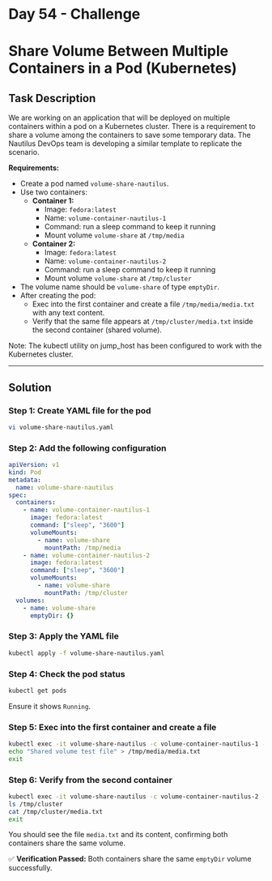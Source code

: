 # Day 54 - Challenge 
# Share Volume Between Multiple Containers in a Pod (Kubernetes)

## Task Description

We are working on an application that will be deployed on multiple containers within a pod on a Kubernetes cluster. There is a requirement to share a volume among the containers to save some temporary data. The Nautilus DevOps team is developing a similar template to replicate the scenario.

**Requirements:**
- Create a pod named `volume-share-nautilus`.
- Use two containers:
  - **Container 1:**  
    - Image: `fedora:latest`  
    - Name: `volume-container-nautilus-1`  
    - Command: run a sleep command to keep it running  
    - Mount volume `volume-share` at `/tmp/media`
  - **Container 2:**  
    - Image: `fedora:latest`  
    - Name: `volume-container-nautilus-2`  
    - Command: run a sleep command to keep it running  
    - Mount volume `volume-share` at `/tmp/cluster`
- The volume name should be `volume-share` of type `emptyDir`.
- After creating the pod:
  - Exec into the first container and create a file `/tmp/media/media.txt` with any text content.
  - Verify that the same file appears at `/tmp/cluster/media.txt` inside the second container (shared volume).

Note: The kubectl utility on jump_host has been configured to work with the Kubernetes cluster.

---

## Solution

### Step 1: Create YAML file for the pod

```bash
vi volume-share-nautilus.yaml
```

### Step 2: Add the following configuration

```yaml
apiVersion: v1
kind: Pod
metadata:
  name: volume-share-nautilus
spec:
  containers:
    - name: volume-container-nautilus-1
      image: fedora:latest
      command: ["sleep", "3600"]
      volumeMounts:
        - name: volume-share
          mountPath: /tmp/media
    - name: volume-container-nautilus-2
      image: fedora:latest
      command: ["sleep", "3600"]
      volumeMounts:
        - name: volume-share
          mountPath: /tmp/cluster
  volumes:
    - name: volume-share
      emptyDir: {}
```

### Step 3: Apply the YAML file

```bash
kubectl apply -f volume-share-nautilus.yaml
```

### Step 4: Check the pod status

```bash
kubectl get pods
```

Ensure it shows `Running`.

### Step 5: Exec into the first container and create a file

```bash
kubectl exec -it volume-share-nautilus -c volume-container-nautilus-1 -- bash
echo "Shared volume test file" > /tmp/media/media.txt
exit
```

### Step 6: Verify from the second container

```bash
kubectl exec -it volume-share-nautilus -c volume-container-nautilus-2 -- bash
ls /tmp/cluster
cat /tmp/cluster/media.txt
exit
```

You should see the file `media.txt` and its content, confirming both containers share the same volume.

✅ **Verification Passed:** Both containers share the same `emptyDir` volume successfully.

